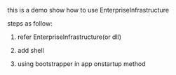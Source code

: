 ﻿this is a demo show how to use EnterpriseInfrastructure

steps as follow:

1. refer EnterpriseInfrastructure(or dll)

2. add shell

3. using bootstrapper in app onstartup method
